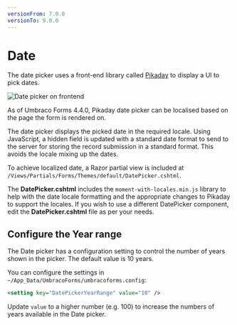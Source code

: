 ```yaml
---
versionFrom: 7.0.0
versionTo: 9.0.0
---
```


# Date

The date picker uses a front-end library called [Pikaday](https://github.com/dbushell/Pikaday) to display a UI to pick dates.

![Date picker on frontend](images/date-picker.png)

As of Umbraco Forms 4.4.0, Pikaday date picker can be localised based on the page the form is rendered on.

The date picker displays the picked date in the required locale. Using JavaScript, a hidden field is updated with a standard date format to send to the server for storing the record submission in a standard format. This avoids the locale mixing up the dates.

To achieve localized date, a Razor partial view is included at `/Views/Partials/Forms/Themes/default/DatePicker.cshtml`.

The **DatePicker.cshtml** includes the `moment-with-locales.min.js` library to help with the date locale formatting and the appropriate changes to Pikaday to support the locales. If you wish to use a different DatePicker component, edit the **DatePicker.cshtml** file as per your needs.

## Configure the Year range

The Date picker has a configuration setting to control the number of years shown in the picker. The default value is 10 years.

You can configure the settings in `~/App_Data/UmbracoForms/umbracoforms.config`:

```xml
<setting key="DatePickerYearRange" value="10" />
```

Update `value` to a higher number (e.g. 100) to increase the numbers of years available in the Date picker.
